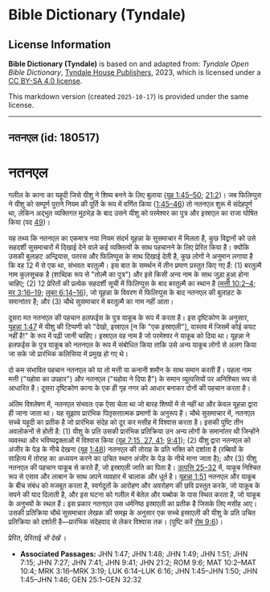 # Bible Dictionary (Tyndale)

## License Information

**Bible Dictionary (Tyndale)** is based on and adapted from: _Tyndale Open Bible Dictionary_, [Tyndale House Publishers](https://tyndaleopenresources.com/), 2023, which is licensed under a [CC BY-SA 4.0 license](https://creativecommons.org/licenses/by-sa/4.0/legalcode.en).

This markdown version (created `2025-10-17`) is provided under the same license.



--------------------------------

## नतनएल (id: 180517)

नतनएल
=====

गलील के काना का यहूदी जिसे यीशु ने शिष्य बनने के लिए बुलाया ([यूह 1:45–50](https://ref.ly/John1:45-John1:50); [21:2](https://ref.ly/John21:2))। जब फिलिप्पुस ने यीशु को सम्पूर्ण पुराने नियम की पूर्ति के रूप में वर्णित किया ([1:45–46](https://ref.ly/John1:45-John1:46)) तो नतनएल शुरू में संदेहपूर्ण था, लेकिन अद्भुत व्यक्तिगत मुठभेड़ के बाद उसने यीशु को परमेश्वर का पुत्र और इस्राएल का राजा घोषित किया (पद [49](https://ref.ly/John1:49))।

यह तथ्य कि नतनएल का एकमात्र नया नियम संदर्भ यूहन्ना के सुसमाचार में मिलता है, कुछ विद्वानों को उसे सहदर्शी सुसमाचारों में दिखाई देने वाले कई व्यक्तित्वों के साथ पहचानने के लिए प्रेरित किया है। क्योंकि उसकी बुलाहट अन्द्रियास, पतरस और फिलिप्पुस के साथ दिखाई देती है, कुछ लोगों ने अनुमान लगाया है कि वह 12 में से एक था, संभवतः बरतुल्मै। इस बात के समर्थन में तीन प्रमाण प्रस्तुत किए गए हैं: (1\) बरतुल्मै नाम कुलसूचक है (शाब्दिक रूप से "तोल्मै का पुत्र") और इसे किसी अन्य नाम के साथ जुड़ा हुआ होना चाहिए; (2\) 12 प्रेरितों की प्रत्येक सहदर्शी सूची में फिलिप्पुस के बाद बरतुल्मै का स्थान है ([मत्ती 10:2–4](https://ref.ly/Matt10:2-Matt10:4); [मर 3:16–19](https://ref.ly/Mark3:16-Mark3:19); [लूका 6:14–16](https://ref.ly/Luke6:14-Luke6:16)), जो यूहन्ना के विवरण में फिलिप्पुस के बाद नतनएल की बुलाहट के समानांतर है; और (3\) चौथे सुसमाचार में बरतुल्मै का नाम नहीं आता।

दूसरा मत नतनएल की पहचान हलफईस के पुत्र याकूब के रूप में करता है। इस दृष्टिकोण के अनुसार, [यूहन्ना 1:47](https://ref.ly/John1:47) में यीशु की टिप्पणी को "देखो, इस्राएल \[न कि "एक इस्राएली"], वास्तव में जिसमें कोई कपट नहीं है!" के रूप में पढ़ी जानी चाहिए। इस्राएल वह नाम है जो परमेश्वर ने याकूब को दिया था। यूहन्ना ने हलफईस के पुत्र याकूब को नतनएल के रूप में संबोधित किया ताकि उसे अन्य याकूब लोगों से अलग किया जा सके जो प्रारंभिक कलिसिया में प्रमुख हो गए थे।

दो कम संभावित पहचान नतनएल को या तो मत्ती या कनानी शमौन के साथ समान करती हैं। पहला नाम मत्ती ("यहोवा का उपहार") और नतनएल ("यहोवा ने दिया है") के समान व्युत्पत्तियों पर अनिश्चित रूप से आधारित है। दूसरा दृष्टिकोण काना के एक ही गृह नगर को आधार बनाकर दोनों की पहचान करता है।

अंतिम विश्लेषण में, नतनएल संभवतः एक ऐसा चेला था जो बारह शिष्यों में से नहीं था और केवल यूहन्ना द्वारा ही जाना जाता था। यह सुझाव प्रारंभिक पितृसत्तात्मक प्रमाणों के अनुरूप है। चौथे सुसमाचार में, नतनएल सच्चे यहूदी का प्रतीक है जो प्रारंभिक संदेह को दूर कर मसीह में विश्वास करता है। इसकी पुष्टि तीन अवलोकनों से होती है: (1\) यीशु के प्रति उसकी प्रारंभिक प्रतिक्रिया उन अन्य लोगों के समानांतर थी जिन्होंने व्यवस्था और भविष्यद्वक्ताओं में विश्वास किया ([यूह 7:15, 27, 41](https://ref.ly/John7:15); [9:41](https://ref.ly/John9:41)); (2\) यीशु द्वारा नतनएल को अंजीर के पेड़ के नीचे देखना ([यूह](https://ref.ly/John7:15) [1:48](https://ref.ly/John1:48)) नतनएल की तोराह के प्रति भक्ति को दर्शाता है (रब्बियों के साहित्य में तोराह का अध्ययन करने का उचित स्थान अंजीर के पेड़ के नीचे माना जाता है); और (3\) यीशु नतनएल की पहचान याकूब से करते हैं, जो इस्राएली जाति का पिता है। [उत्पत्ति 25–32](https://ref.ly/Gen25:1-Gen32:32) में, याकूब निश्चित रूप से एसाव और लाबान के साथ अपने व्यवहार में चालाक और धूर्त है। [यूहन्ना 1:51](https://ref.ly/John1:51) नतनएल और याकूब के बीच संबंध को मजबूत करता है, स्वर्गदूतों के आरोहण और अवरोहण की छवि प्रस्तुत करके, जो याकूब के सपने की याद दिलाती है, और इस घटना को गलील में बेतेल और यब्बोक के पास स्थित करता है, जो याकूब के अनुभवों के स्थल हैं। इस प्रकार नतनएल उस धर्मनिष्ठ इस्राएली का प्रतीक है जिसके लिए मसीह आए। उसकी प्रतिक्रिया चौथे सुसमाचार लेखक की समझ के अनुसार एक सच्चे इस्राएली की यीशु के प्रति उचित प्रतिक्रिया को दर्शाती है—प्रारंभिक संदेहवाद से लेकर विश्वास तक। (पुष्टि करें [रोम 9:6](https://ref.ly/Rom9:6))।

प्रेरित, प्रेरिताई *भी देखें* । 

* **Associated Passages:** JHN 1:47; JHN 1:48; JHN 1:49; JHN 1:51; JHN 7:15; JHN 7:27; JHN 7:41; JHN 9:41; JHN 21:2; ROM 9:6; MAT 10:2–MAT 10:4; MRK 3:16–MRK 3:19; LUK 6:14–LUK 6:16; JHN 1:45–JHN 1:50; JHN 1:45–JHN 1:46; GEN 25:1–GEN 32:32

